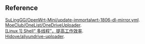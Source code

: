 ## Reference
[SuLingGG/OpenWrt-Mini/update-immortalwrt-1806-dl-mirror.yml](https://github.com/SuLingGG/OpenWrt-Mini/blob/381524b297bc346c3afbf779eef8601ffe6c469f/.github/workflows/update-immortalwrt-1806-dl-mirror.yml).<br/>
[MoeClub/OneList/OneDriveUploader](https://github.com/MoeClub/OneList/tree/206b44d9a129d383211806f02a600a96893e2445/OneDriveUploader).<br/>
[\[Linux 1\] Shell“ 多线程”，提高工作效率](https://zhuanlan.zhihu.com/p/68574239).<br/>
[Hidove/aliyundrive-uploader](https://github.com/Hidove/aliyundrive-uploader/tree/3b6f3da834c69d49b868d5d0bd3c45705bfb4795).
